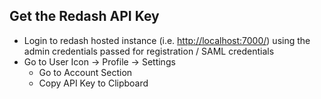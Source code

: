 ## Get the Redash API Key

* Login to redash hosted instance  (i.e. <http://localhost:7000/>) using the admin credentials passed for registration / SAML credentials
* Go to User Icon -> Profile -> Settings
  * Go to Account Section
  * Copy API Key to Clipboard
